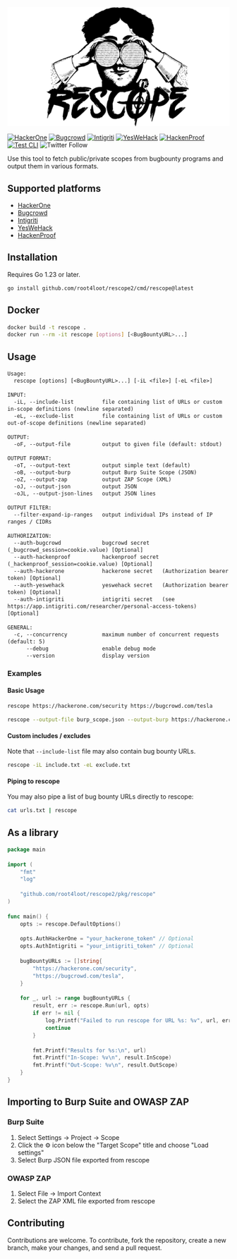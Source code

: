 <img src="logo.png" alt="Logo" width="900"/>

[![HackerOne](https://github.com/root4loot/rescope/actions/workflows/test-hackerone.yml/badge.svg)](https://github.com/root4loot/rescope/actions/workflows/test-hackerone.yml)
[![Bugcrowd](https://github.com/root4loot/rescope/actions/workflows/test-bugcrowd.yml/badge.svg)](https://github.com/root4loot/rescope/actions/workflows/test-bugcrowd.yml)
[![Intigriti](https://github.com/root4loot/rescope/actions/workflows/test-intigriti.yml/badge.svg)](https://github.com/root4loot/rescope/actions/workflows/test-intigriti.yml)
[![YesWeHack](https://github.com/root4loot/rescope/actions/workflows/test-yeswehack.yml/badge.svg)](https://github.com/root4loot/rescope/actions/workflows/test-yeswehack.yml)
[![HackenProof](https://github.com/root4loot/rescope/actions/workflows/test-hackenproof.yml/badge.svg)](https://github.com/root4loot/rescope/actions/workflows/test-hackenproof.yml)
[![Test CLI](https://github.com/root4loot/rescope/actions/workflows/test-cli.yml/badge.svg)](https://github.com/root4loot/rescope/actions/workflows/test-cli.yml)
![Twitter Follow](https://img.shields.io/twitter/follow/danielantonsen.svg?style=dark)


Use this tool to fetch public/private scopes from bugbounty programs and output them in various formats. 

## Supported platforms

- [HackerOne](https://hackerone.com)
- [Bugcrowd](https://bugcrowd.com)
- [Intigriti](https://www.intigriti.com)
- [YesWeHack](https://yeswehack.com)
- [HackenProof](https://hackenproof.com)

## Installation

Requires Go 1.23 or later.

```bash
go install github.com/root4loot/rescope2/cmd/rescope@latest
```

## Docker

```bash
docker build -t rescope .
docker run --rm -it rescope [options] [<BugBountyURL>...]
```

## Usage

```
Usage:
  rescope [options] [<BugBountyURL>...] [-iL <file>] [-eL <file>]

INPUT:
  -iL, --include-list         file containing list of URLs or custom in-scope definitions (newline separated)
  -eL, --exclude-list         file containing list of URLs or custom out-of-scope definitions (newline separated)

OUTPUT:
  -oF, --output-file          output to given file (default: stdout)

OUTPUT FORMAT:
  -oT, --output-text          output simple text (default)
  -oB, --output-burp          output Burp Suite Scope (JSON)
  -oZ, --output-zap           output ZAP Scope (XML)
  -oJ, --output-json          output JSON
  -oJL, --output-json-lines   output JSON lines

OUTPUT FILTER:
  --filter-expand-ip-ranges   output individual IPs instead of IP ranges / CIDRs

AUTHORIZATION:
  --auth-bugcrowd             bugcrowd secret    (_bugcrowd_session=cookie.value) [Optional]
  --auth-hackenproof          hackenproof secret (_hackenproof_session=cookie.value) [Optional]
  --auth-hackerone            hackerone secret   (Authorization bearer token) [Optional]
  --auth-yeswehack            yeswehack secret   (Authorization bearer token) [Optional]
  --auth-intigriti            intigriti secret   (see https://app.intigriti.com/researcher/personal-access-tokens) [Optional]

GENERAL:
  -c, --concurrency           maximum number of concurrent requests (default: 5)
      --debug                 enable debug mode
      --version               display version
```

### Examples

#### Basic Usage

```bash
rescope https://hackerone.com/security https://bugcrowd.com/tesla
```

```bash
rescope --output-file burp_scope.json --output-burp https://hackerone.com/security https://bugcrowd.com/tesla
```

#### Custom includes / excludes

Note that `--include-list` file may also contain bug bounty URLs.

```bash
rescope -iL include.txt -eL exclude.txt
```

#### Piping to rescope

You may also pipe a list of bug bounty URLs directly to rescope:

```bash
cat urls.txt | rescope
```

## As a library

```go
package main

import (
	"fmt"
	"log"

	"github.com/root4loot/rescope2/pkg/rescope"
)

func main() {
	opts := rescope.DefaultOptions()

	opts.AuthHackerOne = "your_hackerone_token" // Optional
	opts.AuthIntigriti = "your_intigriti_token" // Optional

	bugBountyURLs := []string{
		"https://hackerone.com/security",
		"https://bugcrowd.com/tesla",
	}

	for _, url := range bugBountyURLs {
		result, err := rescope.Run(url, opts)
		if err != nil {
			log.Printf("Failed to run rescope for URL %s: %v", url, err)
			continue
		}

		fmt.Printf("Results for %s:\n", url)
		fmt.Printf("In-Scope: %v\n", result.InScope)
		fmt.Printf("Out-Scope: %v\n", result.OutScope)
	}
}
```

## Importing to Burp Suite and OWASP ZAP

### Burp Suite

1. Select Settings -> Project -> Scope
2. Click the ⚙︎ icon below the "Target Scope" title and choose "Load settings"
3. Select Burp JSON file exported from rescope

### OWASP ZAP

1. Select File -> Import Context
2. Select the ZAP XML file exported from rescope

## Contributing

Contributions are welcome. To contribute, fork the repository, create a new branch, make your changes, and send a pull request.
